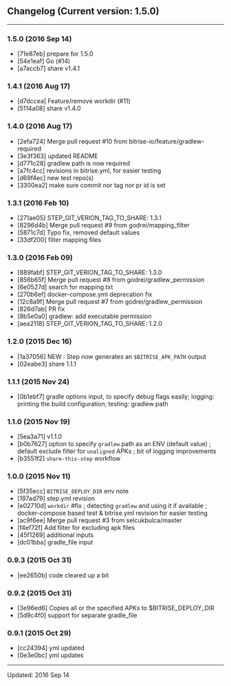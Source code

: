 ## Changelog (Current version: 1.5.0)

-----------------

### 1.5.0 (2016 Sep 14)

* [71e87eb] prepare for 1.5.0
* [54e1eaf] Go (#14)
* [a7accb7] share v1.4.1

### 1.4.1 (2016 Aug 17)

* [d7dccea] Feature/remove workdir (#11)
* [5114a08] share v1.4.0

### 1.4.0 (2016 Aug 17)

* [2efa724] Merge pull request #10 from bitrise-io/feature/gradlew-required
* [3e3f363] updated README
* [d771c28] gradlew path is now required
* [a7fc4cc] revisions in bitrise.yml, for easier testing
* [d69f4ec] new test repo(s)
* [3300ea2] make sure commit nor tag nor pr id is set

### 1.3.1 (2016 Feb 10)

* [271ae05] STEP_GIT_VERION_TAG_TO_SHARE: 1.3.1
* [8296d4b] Merge pull request #9 from godrei/mapping_filter
* [5871c7d] Typo fix, removed default values
* [33df200] filter mapping files

### 1.3.0 (2016 Feb 09)

* [889fabf] STEP_GIT_VERION_TAG_TO_SHARE: 1.3.0
* [856b65f] Merge pull request #8 from godrei/gradlew_permission
* [6e0527d] search for mapping.txt
* [270b6ef] docker-compose.yml deprecation fix
* [12c8a9f] Merge pull request #7 from godrei/gradlew_permission
* [826d7ab] PR fix
* [8b5e0a0] gradlew: add executable permission
* [aea2118] STEP_GIT_VERION_TAG_TO_SHARE: 1.2.0

### 1.2.0 (2015 Dec 16)

* [1a37056] NEW : Step now generates an `$BITRISE_APK_PATH` output
* [02eabe3] share 1.1.1

### 1.1.1 (2015 Nov 24)

* [0b1ebf7] gradle options input, to specify debug flags easily; logging: printing the build configuration; testing: gradlew path

### 1.1.0 (2015 Nov 19)

* [5ea3a71] v1.1.0
* [b0b7627] option to specify `gradlew` path as an ENV (default value) ; default exclude filter for `unaligned` APKs ; bit of logging improvements
* [b3551f2] `share-this-step` workflow

### 1.0.0 (2015 Nov 11)

* [5f35ecc] `BITRISE_DEPLOY_DIR` env note
* [197ad79] step.yml revision
* [e02710d] `workdir` #fix ; detecting `gradlew` and using it if available ; docker-compose based test & bitrise.yml revision for easier testing
* [ac9f6ee] Merge pull request #3 from selcukbulca/master
* [f4ef72f] Add filter for excluding apk files
* [45f1269] additional inputs
* [dc01bba] gradle_file input

### 0.9.3 (2015 Oct 31)

* [ee2650b] code cleared up a bit

### 0.9.2 (2015 Oct 31)

* [3e96ed6] Copies all or the specified APKs to $BITRISE_DEPLOY_DIR
* [5d9c4f0] support for separate gradle_file

### 0.9.1 (2015 Oct 29)

* [cc24394] yml updated
* [0e3e0bc] yml updates

-----------------

Updated: 2016 Sep 14